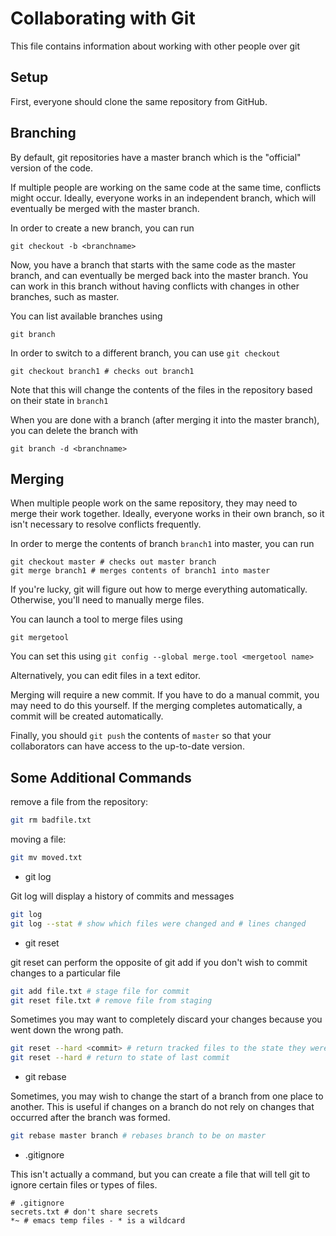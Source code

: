 # Collaborating with Git

This file contains information about working with other people over git

## Setup

First, everyone should clone the same repository from GitHub.


## Branching

By default, git repositories have a master branch which is the "official" version of the code.

If multiple people are working on the same code at the same time, conflicts might occur.  Ideally, everyone works in an independent branch, which will eventually be merged with the master branch.

In order to create a new branch, you can run
```
git checkout -b <branchname>
```
Now, you have a branch that starts with the same code as the master branch, and can eventually be merged back into the master branch.  You can work in this branch without having conflicts with changes in other branches, such as master.

You can list available branches using
```
git branch
```

In order to switch to a different branch, you can use `git checkout`
```
git checkout branch1 # checks out branch1
```
Note that this will change the contents of the files in the repository based on their state in `branch1`

When you are done with a branch (after merging it into the master branch), you can delete the branch with
```
git branch -d <branchname>
```

## Merging

When multiple people work on the same repository, they may need to merge their work together.  Ideally, everyone works in their own branch, so it isn't necessary to resolve conflicts frequently.

In order to merge the contents of branch `branch1` into master, you can run
```
git checkout master # checks out master branch
git merge branch1 # merges contents of branch1 into master
```

If you're lucky, git will figure out how to merge everything automatically.  Otherwise, you'll need to manually merge files.

You can launch a tool to merge files using
```
git mergetool
```
You can set this using `git config --global merge.tool <mergetool name>`

Alternatively, you can edit files in a text editor.

Merging will require a new commit.  If you have to do a manual commit, you may need to do this yourself.  If the merging completes automatically, a commit will be created automatically.

Finally, you should `git push` the contents of `master` so that your collaborators can have access to the up-to-date version.

## Some Additional Commands

remove a file from the repository:
```bash
git rm badfile.txt
```
moving a file:
```bash
git mv moved.txt
```

* git log

Git log will display a history of commits and messages

```bash
git log
git log --stat # show which files were changed and # lines changed
```

* git reset  

git reset can perform the opposite of git add if you don't wish to commit changes to a particular file
```bash
git add file.txt # stage file for commit
git reset file.txt # remove file from staging
```
Sometimes you may want to completely discard your changes because you went down the wrong path.
```bash
git reset --hard <commit> # return tracked files to the state they were in at <commit>
git reset --hard # return to state of last commit
```

* git rebase

Sometimes, you may wish to change the start of a branch from one place to another.  This is useful if changes on a branch do not rely on changes that occurred after the branch was formed.

```bash
git rebase master branch # rebases branch to be on master
```

* .gitignore

This isn't actually a command, but you can create a file that will tell git to ignore certain files or types of files.

```
# .gitignore
secrets.txt # don't share secrets
*~ # emacs temp files - * is a wildcard
```
